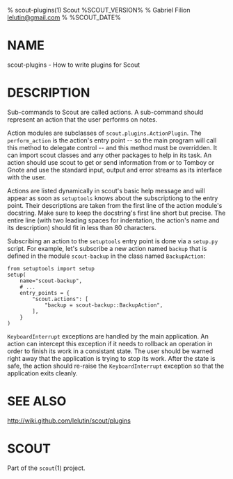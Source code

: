 % scout-plugins(1) Scout %SCOUT_VERSION%
% Gabriel Filion <lelutin@gmail.com>
% %SCOUT_DATE%

# NAME

scout-plugins - How to write plugins for Scout

# DESCRIPTION

Sub-commands to Scout are called actions. A sub-command should represent an
action that the user performs on notes.

Action modules are subclasses of `scout.plugins.ActionPlugin`. The
`perform_action` is the action's entry point -- so the main program will call
this method to delegate control -- and this method must be overridden. It can
import scout classes and any other packages to help in its task. An action
should use scout to get or send information from or to Tomboy or Gnote and use
the standard input, output and error streams as its interface with the user.

Actions are listed dynamically in scout's basic help message and will appear as
soon as  `setuptools` knows about the subscriptiong to the entry point. Their
descriptions are taken from the first line of the action module's docstring.
Make sure to keep the docstring's first line short but precise. The entire line
(with two leading spaces for indentation, the action's name and its
description) should fit in less than 80 characters.

Subscribing an action to the `setuptools` entry point is done via a `setup.py`
script. For example, let's subscribe a new action named `backup` that is
defined in the module `scout-backup` in the class named `BackupAction`:

    from setuptools import setup
    setup(
        name="scout-backup",
        # ...
        entry_points = {
            "scout.actions": [
                "backup = scout-backup::BackupAction",
            ],
        }
    )

`KeyboardInterrupt` exceptions are handled by the main application. An action
can intercept this exception if it needs to rollback an operation in order to
finish its work in a consistant state. The user should be warned right away
that the application is trying to stop its work. After the state is safe, the
action should re-raise the `KeyboardInterrupt` exception so that the
application exits cleanly.

# SEE ALSO

http://wiki.github.com/lelutin/scout/plugins

# SCOUT

Part of the `scout`(1) project.
